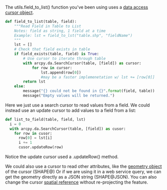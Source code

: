 The utils.field_to_list() function you've been using uses a [data access cursor object](http://desktop.arcgis.com/en/arcmap/10.3/analyze/arcpy-classes/cursor.htm).

```python
def field_to_list(table, field):
    """Read Field in Table to List
    Notes: field as string, 1 field at a time
    Example: lst = field_to_lst("table.shp", "fieldName")
    """
    lst = []
    # Check that field exists in table
    if field_exists(table, field) is True:
        # Use cursor to iterate through table
        with arcpy.da.SearchCursor(table, [field]) as cursor:
            for row in cursor:
                lst.append(row[0])
                #may be a faster implemenetation w/ lst += [row[0]]
        return lst
    else:
        message("{} could not be found in {}".format(field, table))
        message("Empty values will be returned.")
```

Here we just use a search cursor to read values from a field.
We could instead use an update cursor to add values to a field from a list:

```python
def list_to_field(table, field, lst)
  i = 0
  with arcpy.da.SearchCursor(table, [field]) as cusor:
    for row in cusor:
      row[0] = lst[i]
      i += 1
      cusor.updateRow(row)
```

Notice the update cursor used a .updateRow() method.

We could also use a cursor to read other attributes, like the [geometry object](http://pro.arcgis.com/en/pro-app/arcpy/get-started/reading-geometries.htm) of the cursor (SHAPE@)
Or if we are using it in a web service query, we can get the geometry directly as a JSON string (SHAPE@JSON).
You can also change the cursor [spatial reference](http://pro.arcgis.com/en/pro-app/arcpy/get-started/setting-a-cursor-s-spatial-reference.htm) without re-projecting the feature.

